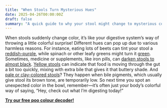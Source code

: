 ```yaml
---
title: "When Stools Turn Mysterious Hues"
date: 2025-04-26T00:00:00Z
draft: false
summary: "A quick guide to why your stool might change to mysterious colors like red, green, black, yellow, or pale, and what each hue signifies."
---
```


When stools suddenly change color, it’s like your digestive system’s way of throwing a little colorful surprise! Different hues can pop up due to various harmless reasons. For instance, eating lots of beets can tint your stool a [reddish-purple](../red-stool-vs-blood-in-stool-whats-the-difference-2025-05-27), while spinach or other leafy greens might turn it [green](../why-is-my-stool-green-7-common-causes-2025-04-27). Sometimes, medicine or supplements, like iron pills, can [darken stools to almost black](../black-or-tarry-stool-when-to-worry-2025-05-30). [Yellow stools](../why-is-my-poo-yellow-7-common-causes-2025-04-28) can indicate that food is moving through the gut a bit too quickly, mixing with extra bile that gives it that buttery shade. And [pale or clay-colored stools](../why-is-my-poo-pale-common-causes-2025-04-29)? They happen when bile pigments, which usually give stool its brown tone, are temporarily low. So next time you spot an unexpected color in the bowl, remember—it’s often just your body’s colorful way of saying, “Hey, check out what I’m digesting today!”

[**Try our free poo colour decoder!**](https://www.poopcolor.info)


